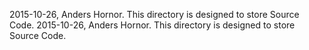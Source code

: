 2015-10-26, Anders Hornor. This directory is designed to store Source Code.
2015-10-26, Anders Hornor. This directory is designed to store Source Code.
